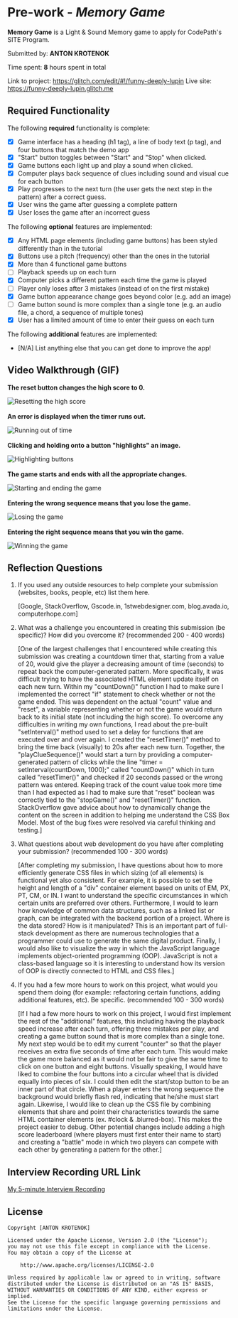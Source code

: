 # Pre-work - *Memory Game*

**Memory Game** is a Light & Sound Memory game to apply for CodePath's SITE Program. 

Submitted by: **ANTON KROTENOK**

Time spent: **8** hours spent in total

Link to project: https://glitch.com/edit/#!/funny-deeply-lupin
Live site: https://funny-deeply-lupin.glitch.me

## Required Functionality

The following **required** functionality is complete:

* [X] Game interface has a heading (h1 tag), a line of body text (p tag), and four buttons that match the demo app
* [X] "Start" button toggles between "Start" and "Stop" when clicked. 
* [X] Game buttons each light up and play a sound when clicked. 
* [X] Computer plays back sequence of clues including sound and visual cue for each button
* [X] Play progresses to the next turn (the user gets the next step in the pattern) after a correct guess. 
* [X] User wins the game after guessing a complete pattern
* [X] User loses the game after an incorrect guess

The following **optional** features are implemented:

* [X] Any HTML page elements (including game buttons) has been styled differently than in the tutorial
* [X] Buttons use a pitch (frequency) other than the ones in the tutorial
* [X] More than 4 functional game buttons
* [ ] Playback speeds up on each turn
* [X] Computer picks a different pattern each time the game is played
* [ ] Player only loses after 3 mistakes (instead of on the first mistake)
* [X] Game button appearance change goes beyond color (e.g. add an image)
* [ ] Game button sound is more complex than a single tone (e.g. an audio file, a chord, a sequence of multiple tones)
* [X] User has a limited amount of time to enter their guess on each turn

The following **additional** features are implemented:

- [N/A] List anything else that you can get done to improve the app!

## Video Walkthrough (GIF)

**The reset button changes the high score to 0.**

![Resetting the high score](https://github.com/theonlyanton/Light-Sound-Memory-Game/blob/main/.gif-assets/resetHighScore.gif)
<br/>
<br/>
**An error is displayed when the timer runs out.**

![Running out of time](https://github.com/theonlyanton/Light-Sound-Memory-Game/blob/main/.gif-assets/noMoreTime.gif)
<br/>
<br/>
**Clicking and holding onto a button "highlights" an image.**

![Highlighting buttons](https://github.com/theonlyanton/Light-Sound-Memory-Game/blob/main/.gif-assets/highlightingButtons.gif)
<br/>
<br/>
**The game starts and ends with all the appropriate changes.**

![Starting and ending the game](https://github.com/theonlyanton/Light-Sound-Memory-Game/blob/main/.gif-assets/startGameEndGame.gif)
<br/>
<br/>
**Entering the wrong sequence means that you lose the game.**

![Losing the game](https://github.com/theonlyanton/Light-Sound-Memory-Game/blob/main/.gif-assets/loseGame.gif)
<br/>
<br/>
**Entering the right sequence means that you win the game.**

![Winning the game](https://github.com/theonlyanton/Light-Sound-Memory-Game/blob/main/.gif-assets/winGame.gif)

## Reflection Questions
1. If you used any outside resources to help complete your submission (websites, books, people, etc) list them here. 

     [Google, StackOverflow, Gscode.in, 1stwebdesigner.com, blog.avada.io, computerhope.com]

2. What was a challenge you encountered in creating this submission (be specific)? How did you overcome it? (recommended 200 - 400 words) 

     [One of the largest challenges that I encountered while creating this submission was creating a countdown timer that, starting from a value of 20, would give the player a decreasing amount of time (seconds) to repeat back the computer-generated pattern. More specifically, it was difficult trying to have the associated HTML element update itself on each new turn. Within my "countDown()" function I had to make sure I implemented the correct "if" statement to check whether or not the game ended. This was dependent on the actual "count" value and "reset", a variable representing whether or not the game would return back to its initial state (not including the high score). To overcome any difficulties in writing my own functions, I read about the pre-built "setInterval()" method used to set a delay for functions that are executed over and over again. I created the "resetTimer()" method to bring the time back (visually) to 20s after each new turn. Together, the "playClueSequence()" would start a turn by providing a computer-generated pattern of clicks while the line "timer = setInterval(countDown, 1000);" called "countDown()" which in turn called "resetTimer()" and checked if 20 seconds passed or the wrong pattern was entered. Keeping track of the count value took more time than I had expected as I had to make sure that "reset" boolean was correctly tied to the "stopGame()" and "resetTimer()" function. StackOverflow gave advice about how to dynamically change the content on the screen in addition to helping me understand the CSS Box Model. Most of the bug fixes were resolved via careful thinking and testing.]

3. What questions about web development do you have after completing your submission? 
   (recommended 100 - 300 words) 

     [After completing my submission, I have questions about how to more efficiently generate CSS files in which sizing (of all elements) is functional yet also consistent. For example, it is possible to set the height and length of a "div" container element based on units of EM, PX, PT, CM,  or IN. I want to understand the specific circumstances in which certain units are preferred over others. Furthermore, I would to learn how knowledge of common data structures, such as a linked list or graph, can be integrated with the backend portion of a project. Where is the data stored? How is it manipulated? This is an important part of full-stack development as there are numerous technologies that a programmer could use to generate the same digital product. Finally, I would also like to visualize the way in which the JavaScript language implements object-oriented programming (OOP). JavaScript is not a class-based language so it is interesting to understand how its version of OOP is directly connected to HTML and CSS files.]

4. If you had a few more hours to work on this project, what would you spend them doing (for example: refactoring certain functions, adding additional features, etc). Be specific. (recommended 100 - 300 words) 

     [If I had a few more hours to work on this project, I would first implement the rest of the "additional" features, this including having the playback speed increase after each turn, offering three mistakes per play, and creating a game button sound that is more complex than a single tone. My next step would be to edit my current "counter" so that the player receives an extra five seconds of time after each turn. This would make the game more balanced as it would not be fair to give the same time to click on one button and eight buttons. Visually speaking, I would have liked to combine the four buttons into a circular wheel that is divided equally into pieces of six. I could then edit the start/stop button to be an inner part of that circle. When a player enters the wrong sequence the background would briefly flash red, indicating that he/she must start again. Likewise, I would like to clean up the CSS file by combining elements that share and point their characteristics towards the same HTML container elements (ex. #clock & .blurred-box). This makes the project easier to debug. Other potential changes include adding a high score leaderboard (where players must first enter their name to start) and creating a "battle" mode in which two players can compete with each other by generating a pattern for the other.]

 

## Interview Recording URL Link

[My 5-minute Interview Recording](your-link-here)


## License

    Copyright [ANTON KROTENOK]

    Licensed under the Apache License, Version 2.0 (the "License");
    you may not use this file except in compliance with the License.
    You may obtain a copy of the License at

        http://www.apache.org/licenses/LICENSE-2.0

    Unless required by applicable law or agreed to in writing, software
    distributed under the License is distributed on an "AS IS" BASIS,
    WITHOUT WARRANTIES OR CONDITIONS OF ANY KIND, either express or implied.
    See the License for the specific language governing permissions and
    limitations under the License.

